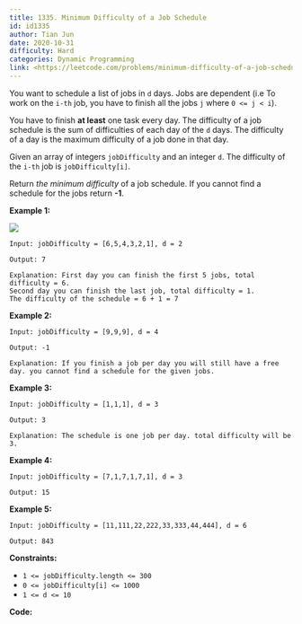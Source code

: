 ```yaml
---
title: 1335. Minimum Difficulty of a Job Schedule
id: id1335
author: Tian Jun
date: 2020-10-31
difficulty: Hard
categories: Dynamic Programming
link: <https://leetcode.com/problems/minimum-difficulty-of-a-job-schedule/description/>
---
```


You want to schedule a list of jobs in `d` days. Jobs are dependent (i.e To
work on the `i-th` job, you have to finish all the jobs `j` where `0 <= j <
i`).

You have to finish **at least** one task every day. The difficulty of a job
schedule is the sum of difficulties of each day of the `d` days. The
difficulty of a day is the maximum difficulty of a job done in that day.

Given an array of integers `jobDifficulty` and an integer `d`. The difficulty
of the `i-th` job is `jobDifficulty[i]`.

Return _the minimum difficulty_ of a job schedule. If you cannot find a
schedule for the jobs return **-1**.



**Example 1:**

![](https://assets.leetcode.com/uploads/2020/01/16/untitled.png)
            
	Input: jobDifficulty = [6,5,4,3,2,1], d = 2    
	Output: 7    
	Explanation: First day you can finish the first 5 jobs, total difficulty = 6.    Second day you can finish the last job, total difficulty = 1.    The difficulty of the schedule = 6 + 1 = 7     

**Example 2:**
            
	Input: jobDifficulty = [9,9,9], d = 4    
	Output: -1    
	Explanation: If you finish a job per day you will still have a free day. you cannot find a schedule for the given jobs.    

**Example 3:**
            
	Input: jobDifficulty = [1,1,1], d = 3    
	Output: 3    
	Explanation: The schedule is one job per day. total difficulty will be 3.    

**Example 4:**
            
	Input: jobDifficulty = [7,1,7,1,7,1], d = 3    
	Output: 15    

**Example 5:**
            
	Input: jobDifficulty = [11,111,22,222,33,333,44,444], d = 6    
	Output: 843    



**Constraints:**

  * `1 <= jobDifficulty.length <= 300`
  * `0 <= jobDifficulty[i] <= 1000`
  * `1 <= d <= 10`


**Code:**
